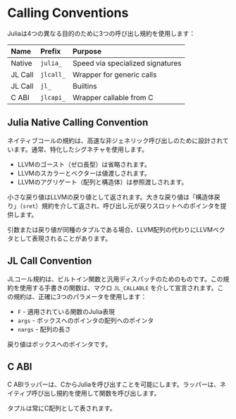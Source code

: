 # Calling Conventions

Juliaは4つの異なる目的のために3つの呼び出し規約を使用します：

| Name    | Prefix    | Purpose                          |
|:------- |:--------- |:-------------------------------- |
| Native  | `julia_`  | Speed via specialized signatures |
| JL Call | `jlcall_` | Wrapper for generic calls        |
| JL Call | `jl_`     | Builtins                         |
| C ABI   | `jlcapi_` | Wrapper callable from C          |

## Julia Native Calling Convention

ネイティブコールの規約は、高速な非ジェネリック呼び出しのために設計されています。通常、特化したシグネチャを使用します。

  * LLVMのゴースト（ゼロ長型）は省略されます。
  * LLVMのスカラーとベクターは値渡しされます。
  * LLVMのアグリゲート（配列と構造体）は参照渡しされます。

小さな戻り値はLLVMの戻り値として返されます。大きな戻り値は「構造体戻り」（`sret`）規約を介して返され、呼び出し元が戻りスロットへのポインタを提供します。

引数または戻り値が同種のタプルである場合、LLVM配列の代わりにLLVMベクタとして表現されることがあります。

## JL Call Convention

JLコール規約は、ビルトイン関数と汎用ディスパッチのためのものです。この規約を使用する手書きの関数は、マクロ `JL_CALLABLE` を介して宣言されます。この規約は、正確に3つのパラメータを使用します：

  * `F`  - 適用されている関数のJulia表現
  * `args` - ボックスへのポインタの配列へのポインタ
  * `nargs` - 配列の長さ

戻り値はボックスへのポインタです。

## C ABI

C ABIラッパーは、CからJuliaを呼び出すことを可能にします。ラッパーは、ネイティブ呼び出し規約を使用して関数を呼び出します。

タプルは常にC配列として表されます。
